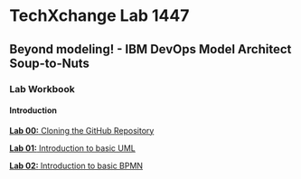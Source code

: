 # TechXchange Lab 1447

## Beyond modeling! - IBM DevOps Model Architect Soup-to-Nuts

### Lab Workbook

#### Introduction

[**Lab 00:** Cloning the GitHub Repository](00_Cloning_Repository.md)

[**Lab 01:** Introduction to basic UML](01_Introduction_to_basic_UML.md)

[**Lab 02:** Introduction to basic BPMN](02_Introduction_to_basic_BPMN.md)

